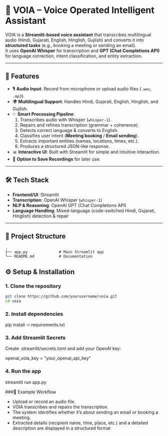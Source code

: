 # 🎵 VOIA – Voice Operated Intelligent Assistant  

VOIA is a **Streamlit-based voice assistant** that transcribes multilingual audio (Hindi, Gujarati, English, Hinglish, Gujlish) and converts it into **structured tasks** (e.g., booking a meeting or sending an email).  
It uses **OpenAI Whisper** for transcription and **GPT (Chat Completions API)** for language correction, intent classification, and entity extraction.  

---

## 🚀 Features  
- 🎙️ **Audio Input**: Record from microphone or upload audio files (`.wav`, `.mp3`).  
- 🌍 **Multilingual Support**: Handles Hindi, Gujarati, English, Hinglish, and Gujlish.  
- ✨ **Smart Processing Pipeline**:  
  1. Transcribes audio with Whisper (`whisper-1`).  
  2. Repairs and refines transcription (grammar + coherence).  
  3. Detects correct language & converts to English.  
  4. Classifies user intent (**Meeting booking** / **Email sending**).  
  5. Extracts important entities (names, locations, times, etc.).  
  6. Produces a structured JSON-like response.  
- 📊 **Interactive UI**: Built with Streamlit for simple and intuitive interaction.  
- 💾 **Option to Save Recordings** for later use.  

---

## 🛠️ Tech Stack  
- **Frontend/UI**: Streamlit  
- **Transcription**: OpenAI Whisper (`whisper-1`)  
- **NLP & Reasoning**: OpenAI GPT (Chat Completions API)  
- **Language Handling**: Mixed-language (code-switched Hindi, Gujarati, Hinglish) detection & repair  

---

## 📂 Project Structure  
```plaintext
.
├── app.py              # Main Streamlit app
└── README.md           # Documentation
```

## ⚙️ Setup & Installation

### 1. Clone the repository
```bash
git clone https://github.com/yourusername/voia.git
cd voia
```
### 2. Install dependencies
pip install -r requirements.txt

### 3. Add Streamlit Secrets
Create .streamlit/secrets.toml and add your OpenAI key:

openai_voia_key = "your_openai_api_key"

### 4. Run the app
streamlit run app.py

###🎯 Example Workflow

- Upload or record an audio file.
- VOIA transcribes and repairs the transcription.
- The system identifies whether it’s about sending an email or booking a meeting.
- Extracted details (recipient name, time, place, etc.) and a detailed description are displayed in a structured format
